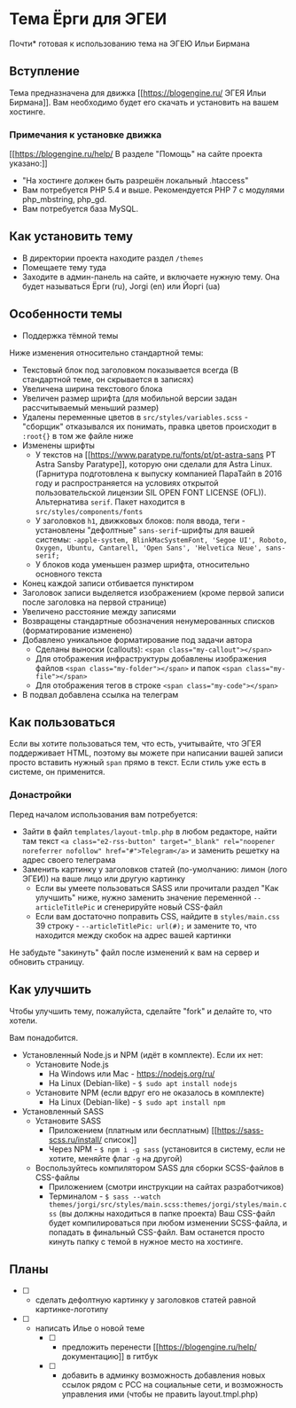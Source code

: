 # Тема Ёрги для ЭГЕИ
Почти* готовая к использованию тема на ЭГЕЮ Ильи Бирмана

## Вступление
Тема предназначена для движка [[https://blogengine.ru/ ЭГЕЯ Ильи Бирмана]]. Вам необходимо будет его скачать и установить на вашем хостинге. 

### Примечания к установке движка
[[https://blogengine.ru/help/ В разделе "Помощь" на сайте проекта указано:]]
- "На хостинге должен быть разрешён локальный .htaccess"
- Вам потребуется PHP 5.4 и выше. Рекомендуется PHP 7 с модулями php_mbstring, php_gd.
- Вам потребуется база MySQL.

## Как установить тему
- В директории проекта находите раздел `/themes`
- Помещаете тему туда
- Заходите в админ-панель на сайте, и включаете нужную тему. Она будет называться Ёрги (ru), Jorgi (en) или Йоргi (ua)

## Особенности темы
- Поддержка тёмной темы

Ниже изменения относительно стандартной темы:

- Текстовый блок под заголовком показывается всегда (В стандартной теме, он скрывается в записях)
- Увеличена ширина текстового блока
- Увеличен размер шрифта (для мобильной версии задан рассчитываемый меньший размер)
- Удалены переменные цветов в `src/styles/variables.scss` - "сборщик" отказывался их понимать, правка цветов происходит в `:root{}` в том же файле ниже
- Изменены шрифты
    - У текстов на [[https://www.paratype.ru/fonts/pt/pt-astra-sans PT Astra Sansby Paratype]], которую они сделали для Astra Linux. (Гарнитура подготовлена к выпуску компанией ПараТайп в 2016 году и распространяется на условиях открытой пользовательской лицензии SIL OPEN FONT LICENSE (OFL)). Альтернатива `serif`. Пакет находится в `src/styles/components/fonts`
    - У заголовков `h1`, движковых блоков: поля ввода, теги - установлены "дефолтные" `sans-serif`-шрифты для вашей системы: `-apple-system, BlinkMacSystemFont, 'Segoe UI', Roboto, Oxygen, Ubuntu, Cantarell, 'Open Sans', 'Helvetica Neue', sans-serif;`
    - У блоков кода уменьшен размер шрифта, относительно основного текста
- Конец каждой записи отбивается пунктиром
- Заголовок записи выделяется изображением (кроме первой записи после заголовка на первой странице)
- Увеличено расстояние между записями
- Возвращены стандартные обозначения ненумерованных списков (форматирование изменено)
- Добавлено уникальное форматирование под задачи автора
    - Сделаны выноски (callouts): `<span class="my-callout"></span>`
    - Для отображения инфраструктуры добавлены изображения файлов `<span class="my-folder"></span>` и папок `<span class="my-file"></span>`
    - Для отображения тегов в строке `<span class="my-code"></span>`
- В подвал добавлена ссылка на телеграм

## Как пользоваться
Если вы хотите пользоваться тем, что есть, учитывайте, что ЭГЕЯ поддерживает HTML, поэтому вы можете при написании вашей записи просто вставить нужный `span` прямо в текст. Если стиль уже есть в системе, он применится.

### Донастройки
Перед началом использования вам потребуется:

- Зайти в файл `templates/layout-tmlp.php` в любом редакторе, найти там текст `<a class="e2-rss-button" target="_blank" rel="noopener noreferrer nofollow" href="#">Telegram</a>` и заменить решетку на адрес своего телеграма
- Заменить картинку у заголовков статей (по-умолчанию: лимон (лого ЭГЕИ)) на ваше лицо или другую картинку
    - Если вы умеете пользоваться SASS или прочитали раздел "Как улучшить" ниже, нужно заменить значение переменной `--articleTitlePic` и сгенерируйте новый CSS-файл
    - Если вам достаточно поправить CSS, найдите в `styles/main.css` 39 строку - `--articleTitlePic: url(#);` и замените то, что находится между скобок на адрес вашей картинки

Не забудьте "закинуть" файл после изменений к вам на сервер и обновить страницу.

## Как улучшить
Чтобы улучшить тему, пожалуйста, сделайте "fork" и делайте то, что хотели. 

Вам понадобится. 

- Установленный Node.js и NPM (идёт в комплекте). Если их нет:
    - Установите Node.js
        - На Windows или Mac - https://nodejs.org/ru/
        - На Linux (Debian-like) - `$ sudo apt install nodejs`
    - Установите NPM (если вдруг его не оказалось в комплекте)
        - На Linux (Debian-like) - `$ sudo apt install npm`
- Установленный SASS
    - Установите SASS
        - Приложением (платным или бесплатным) [[https://sass-scss.ru/install/ список]]
        - Через NPM - `$ npm i -g sass` (установится в систему, если не хотите, меняйте флаг `-g` на другой)
    - Воспользуйтесь компилятором SASS для сборки SCSS-файлов в CSS-файлы
        - Приложением (смотри инструкции на сайтах разработчиков)
        - Терминалом - `$ sass --watch themes/jorgi/src/styles/main.scss:themes/jorgi/styles/main.css` (вы должны находиться в папке проекта)
        Ваш CSS-файл будет компилироваться при любом изменении SCSS-файла, и попадать в финальный CSS-файл. Вам останется просто кинуть папку с темой в нужное место на хостинге. 

## Планы
- [ ] - сделать дефолтную картинку у заголовков статей равной картинке-логотипу
- [ ] - написать Илье о новой теме
    - [ ] - предложить перенести [[https://blogengine.ru/help/ документацию]] в гитбук
    - [ ] - добавить в админку возможность добавления новых ссылок рядом с РСС на социальные сети, и возможность управления ими (чтобы не править layout.tmpl.php)
